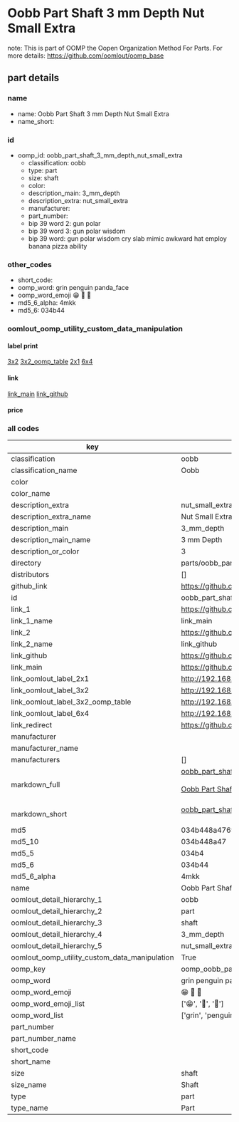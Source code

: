 # Oobb Part Shaft 3 mm Depth Nut Small Extra  

note: This is part of OOMP the Oopen Organization Method For Parts. For more details: https://github.com/oomlout/oomp_base

##  part details
  







### name
* name: Oobb Part Shaft 3 mm Depth Nut Small Extra
* name_short: 
### id
* oomp_id: oobb_part_shaft_3_mm_depth_nut_small_extra
  * classification: oobb
  * type: part
  * size: shaft
  * color: 
  * description_main: 3_mm_depth
  * description_extra: nut_small_extra
  * manufacturer: 
  * part_number: 
  * bip 39 word 2: gun polar
  * bip 39 word 3: gun polar wisdom
  * bip 39 word: gun polar wisdom cry slab mimic awkward hat employ banana pizza ability

### other_codes
* short_code: 
* oomp_word: grin penguin panda_face
* oomp_word_emoji :grin: :penguin: :panda_face:
* md5_6_alpha: 4mkk
* md5_6: 034b44






### oomlout_oomp_utility_custom_data_manipulation
#### label print
[3x2](http://192.168.1.245:1112/?label=oomp%204mkk)
[3x2_oomp_table](http://192.168.1.108:1112/?label=oomp%204mkk)
[2x1](http://192.168.1.242:1112/?label=oomp%204mkk)
[6x4](http://192.168.1.55:1112/?label=oomp%204mkk)    

#### link

[link_main](https://github.com/oomlout/oomlout_oomp_version_1_messy/tree/main/parts/oobb_part_shaft_3_mm_depth_nut_small_extra) [link_github](https://github.com/oomlout/oomlout_oomp_version_1_messy/tree/main/parts/oobb_part_shaft_3_mm_depth_nut_small_extra)                             

#### price







### all codes 
| key | value |  
| --- | --- |  
| classification | oobb |  
| classification_name | Oobb |  
| color |  |  
| color_name |  |  
| description_extra | nut_small_extra |  
| description_extra_name | Nut Small Extra |  
| description_main | 3_mm_depth |  
| description_main_name | 3 mm Depth |  
| description_or_color | 3 |  
| directory | parts/oobb_part_shaft_3_mm_depth_nut_small_extra |  
| distributors | [] |  
| github_link | https://github.com/oomlout/oomlout_oomp_part_src/tree/main/parts/oobb_part_shaft_3_mm_depth_nut_small_extra |  
| id | oobb_part_shaft_3_mm_depth_nut_small_extra |  
| link_1 | https://github.com/oomlout/oomlout_oomp_version_1_messy/tree/main/parts/oobb_part_shaft_3_mm_depth_nut_small_extra |  
| link_1_name | link_main |  
| link_2 | https://github.com/oomlout/oomlout_oomp_version_1_messy/tree/main/parts/oobb_part_shaft_3_mm_depth_nut_small_extra |  
| link_2_name | link_github |  
| link_github | https://github.com/oomlout/oomlout_oomp_version_1_messy/tree/main/parts/oobb_part_shaft_3_mm_depth_nut_small_extra |  
| link_main | https://github.com/oomlout/oomlout_oomp_version_1_messy/tree/main/parts/oobb_part_shaft_3_mm_depth_nut_small_extra |  
| link_oomlout_label_2x1 | http://192.168.1.242:1112/?label=oomp%204mkk |  
| link_oomlout_label_3x2 | http://192.168.1.245:1112/?label=oomp%204mkk |  
| link_oomlout_label_3x2_oomp_table | http://192.168.1.108:1112/?label=oomp%204mkk |  
| link_oomlout_label_6x4 | http://192.168.1.55:1112/?label=oomp%204mkk |  
| link_redirect | https://github.com/oomlout/oomlout_oomp_version_1_messy/tree/main/parts/oobb_part_shaft_3_mm_depth_nut_small_extra |  
| manufacturer |  |  
| manufacturer_name |  |  
| manufacturers | [] |  
| markdown_full | [oobb_part_shaft_3_mm_depth_nut_small_extra](none)<br>[](none)<br>[Oobb Part Shaft 3 Mm Depth Nut Small Extra](none)<br><br> |  
| markdown_short | [oobb_part_shaft_3_mm_depth_nut_small_extra](none)<br><br> |  
| md5 | 034b448a4769821a33657353f8a9db3f |  
| md5_10 | 034b448a47 |  
| md5_5 | 034b4 |  
| md5_6 | 034b44 |  
| md5_6_alpha | 4mkk |  
| name | Oobb Part Shaft 3 mm Depth Nut Small Extra |  
| oomlout_detail_hierarchy_1 | oobb |  
| oomlout_detail_hierarchy_2 | part |  
| oomlout_detail_hierarchy_3 | shaft |  
| oomlout_detail_hierarchy_4 | 3_mm_depth |  
| oomlout_detail_hierarchy_5 | nut_small_extra |  
| oomlout_oomp_utility_custom_data_manipulation | True |  
| oomp_key | oomp_oobb_part_shaft_3_mm_depth_nut_small_extra |  
| oomp_word | grin penguin panda_face |  
| oomp_word_emoji | :grin: :penguin: :panda_face: |  
| oomp_word_emoji_list | [':grin:', ':penguin:', ':panda_face:'] |  
| oomp_word_list | ['grin', 'penguin', 'panda_face'] |  
| part_number |  |  
| part_number_name |  |  
| short_code |  |  
| short_name |  |  
| size | shaft |  
| size_name | Shaft |  
| type | part |  
| type_name | Part |  
